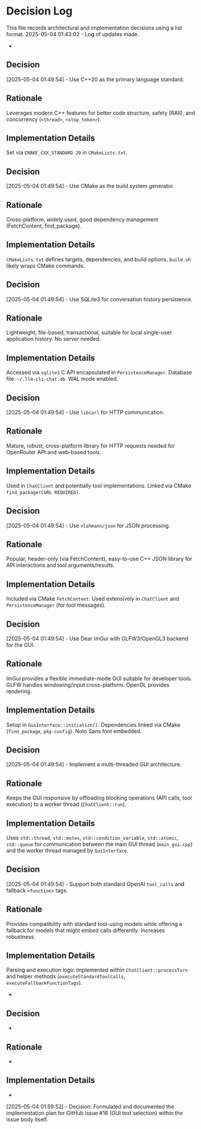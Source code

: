 # Decision Log

This file records architectural and implementation decisions using a list format.
2025-05-04 01:43:02 - Log of updates made.

*

## Decision
[2025-05-04 01:49:54] - Use C++20 as the primary language standard.
## Rationale
Leverages modern C++ features for better code structure, safety (RAII), and concurrency (`<thread>`, `<stop_token>`).
## Implementation Details
Set via `CMAKE_CXX_STANDARD 20` in `CMakeLists.txt`.

## Decision
[2025-05-04 01:49:54] - Use CMake as the build system generator.
## Rationale
Cross-platform, widely used, good dependency management (FetchContent, find_package).
## Implementation Details
`CMakeLists.txt` defines targets, dependencies, and build options. `build.sh` likely wraps CMake commands.

## Decision
[2025-05-04 01:49:54] - Use SQLite3 for conversation history persistence.
## Rationale
Lightweight, file-based, transactional, suitable for local single-user application history. No server needed.
## Implementation Details
Accessed via `sqlite3` C API encapsulated in `PersistenceManager`. Database file: `~/.llm-cli-chat.db`. WAL mode enabled.

## Decision
[2025-05-04 01:49:54] - Use `libcurl` for HTTP communication.
## Rationale
Mature, robust, cross-platform library for HTTP requests needed for OpenRouter API and web-based tools.
## Implementation Details
Used in `ChatClient` and potentially tool implementations. Linked via CMake `find_package(CURL REQUIRED)`.

## Decision
[2025-05-04 01:49:54] - Use `nlohmann/json` for JSON processing.
## Rationale
Popular, header-only (via FetchContent), easy-to-use C++ JSON library for API interactions and tool arguments/results.
## Implementation Details
Included via CMake `FetchContent`. Used extensively in `ChatClient` and `PersistenceManager` (for tool messages).

## Decision
[2025-05-04 01:49:54] - Use Dear ImGui with GLFW3/OpenGL3 backend for the GUI.
## Rationale
ImGui provides a flexible immediate-mode GUI suitable for developer tools. GLFW handles windowing/input cross-platform. OpenGL provides rendering.
## Implementation Details
Setup in `GuiInterface::initialize()`. Dependencies linked via CMake (`find_package`, `pkg-config`). Noto Sans font embedded.

## Decision
[2025-05-04 01:49:54] - Implement a multi-threaded GUI architecture.
## Rationale
Keeps the GUI responsive by offloading blocking operations (API calls, tool execution) to a worker thread (`ChatClient::run`).
## Implementation Details
Uses `std::thread`, `std::mutex`, `std::condition_variable`, `std::atomic`, `std::queue` for communication between the main GUI thread (`main_gui.cpp`) and the worker thread managed by `GuiInterface`.

## Decision
[2025-05-04 01:49:54] - Support both standard OpenAI `tool_calls` and fallback `<function>` tags.
## Rationale
Provides compatibility with standard tool-using models while offering a fallback for models that might embed calls differently. Increases robustness.
## Implementation Details
Parsing and execution logic implemented within `ChatClient::processTurn` and helper methods (`executeStandardToolCalls`, `executeFallbackFunctionTags`).

*
## Decision

*

## Rationale 

*

## Implementation Details

*
[2025-05-04 01:59:52] - Decision: Formulated and documented the implementation plan for GitHub issue #16 (GUI text selection) within the issue body itself.